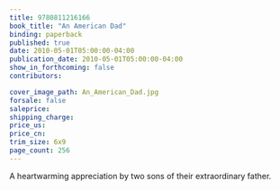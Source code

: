```yaml
---
title: 9780811216166
book_title: "An American Dad"
binding: paperback
published: true
date: 2010-05-01T05:00:00-04:00
publication_date: 2010-05-01T05:00:00-04:00
show_in_forthcoming: false
contributors:

cover_image_path: An_American_Dad.jpg
forsale: false
saleprice:
shipping_charge:
price_us:
price_cn:
trim_size: 6x9
page_count: 256
---
```

A heartwarming appreciation by two sons of their extraordinary father.

